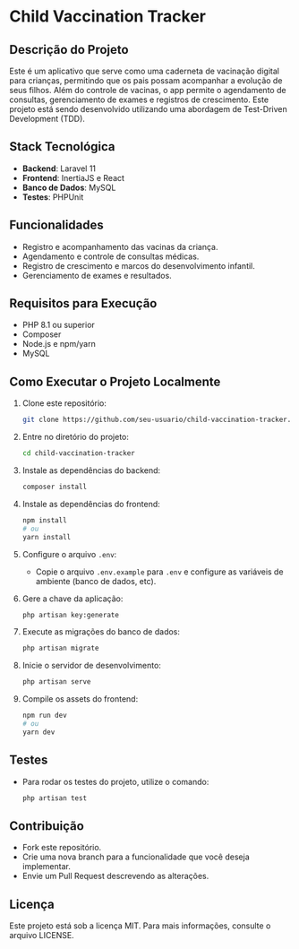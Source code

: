 # Child Vaccination Tracker

## Descrição do Projeto

Este é um aplicativo que serve como uma caderneta de vacinação digital para crianças, permitindo que os pais possam acompanhar a evolução de seus filhos. Além do controle de vacinas, o app permite o agendamento de consultas, gerenciamento de exames e registros de crescimento. Este projeto está sendo desenvolvido utilizando uma abordagem de Test-Driven Development (TDD).

## Stack Tecnológica

-   **Backend**: Laravel 11
-   **Frontend**: InertiaJS e React
-   **Banco de Dados**: MySQL
-   **Testes**: PHPUnit

## Funcionalidades

-   Registro e acompanhamento das vacinas da criança.
-   Agendamento e controle de consultas médicas.
-   Registro de crescimento e marcos do desenvolvimento infantil.
-   Gerenciamento de exames e resultados.

## Requisitos para Execução

-   PHP 8.1 ou superior
-   Composer
-   Node.js e npm/yarn
-   MySQL

## Como Executar o Projeto Localmente

1. Clone este repositório:

    ```sh
    git clone https://github.com/seu-usuario/child-vaccination-tracker.git
    ```

2. Entre no diretório do projeto:

    ```sh
    cd child-vaccination-tracker
    ```

3. Instale as dependências do backend:

    ```sh
    composer install
    ```

4. Instale as dependências do frontend:

    ```sh
    npm install
    # ou
    yarn install
    ```

5. Configure o arquivo `.env`:

    - Copie o arquivo `.env.example` para `.env` e configure as variáveis de ambiente (banco de dados, etc).

6. Gere a chave da aplicação:

    ```sh
    php artisan key:generate
    ```

7. Execute as migrações do banco de dados:

    ```sh
    php artisan migrate
    ```

8. Inicie o servidor de desenvolvimento:

    ```sh
    php artisan serve
    ```

9. Compile os assets do frontend:
    ```sh
    npm run dev
    # ou
    yarn dev
    ```

## Testes

-   Para rodar os testes do projeto, utilize o comando:
    ```sh
    php artisan test
    ```

## Contribuição

-   Fork este repositório.
-   Crie uma nova branch para a funcionalidade que você deseja implementar.
-   Envie um Pull Request descrevendo as alterações.

## Licença

Este projeto está sob a licença MIT. Para mais informações, consulte o arquivo LICENSE.
